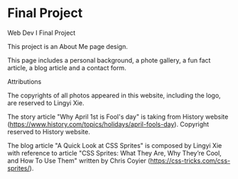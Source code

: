 # Final Project
Web Dev I Final Project

This project is an About Me page design.


This page includes a personal background, a phote gallery, a fun fact article, a blog article and a contact form.

Attributions

The copyrights of all photos appeared in this website, including the logo, are reserved to Lingyi Xie.

The story article "Why April 1st is Fool's day" is taking from History website (https://www.history.com/topics/holidays/april-fools-day). Copyright reserved to History website.

The blog article "A Quick Look at CSS Sprites" is composed by Lingyi Xie with reference to article "CSS Sprites: What They Are, Why They’re Cool, and How To Use Them" written by Chris Coyier (https://css-tricks.com/css-sprites/). 
